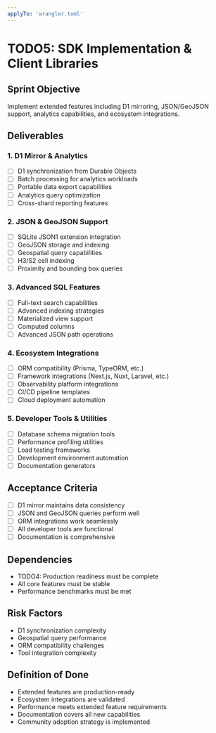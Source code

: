 ```yaml
---
applyTo: 'wrangler.toml'
---
```


# TODO5: SDK Implementation & Client Libraries

## Sprint Objective
Implement extended features including D1 mirroring, JSON/GeoJSON support, analytics capabilities, and ecosystem integrations.

## Deliverables

### 1. D1 Mirror & Analytics
- [ ] D1 synchronization from Durable Objects
- [ ] Batch processing for analytics workloads
- [ ] Portable data export capabilities
- [ ] Analytics query optimization
- [ ] Cross-shard reporting features

### 2. JSON & GeoJSON Support
- [ ] SQLite JSON1 extension integration
- [ ] GeoJSON storage and indexing
- [ ] Geospatial query capabilities
- [ ] H3/S2 cell indexing
- [ ] Proximity and bounding box queries

### 3. Advanced SQL Features
- [ ] Full-text search capabilities
- [ ] Advanced indexing strategies
- [ ] Materialized view support
- [ ] Computed columns
- [ ] Advanced JSON path operations

### 4. Ecosystem Integrations
- [ ] ORM compatibility (Prisma, TypeORM, etc.)
- [ ] Framework integrations (Next.js, Nuxt, Laravel, etc.)
- [ ] Observability platform integrations
- [ ] CI/CD pipeline templates
- [ ] Cloud deployment automation

### 5. Developer Tools & Utilities
- [ ] Database schema migration tools
- [ ] Performance profiling utilities
- [ ] Load testing frameworks
- [ ] Development environment automation
- [ ] Documentation generators

## Acceptance Criteria
- [ ] D1 mirror maintains data consistency
- [ ] JSON and GeoJSON queries perform well
- [ ] ORM integrations work seamlessly
- [ ] All developer tools are functional
- [ ] Documentation is comprehensive

## Dependencies
- TODO4: Production readiness must be complete
- All core features must be stable
- Performance benchmarks must be met

## Risk Factors
- D1 synchronization complexity
- Geospatial query performance
- ORM compatibility challenges
- Tool integration complexity

## Definition of Done
- Extended features are production-ready
- Ecosystem integrations are validated
- Performance meets extended feature requirements
- Documentation covers all new capabilities
- Community adoption strategy is implemented
